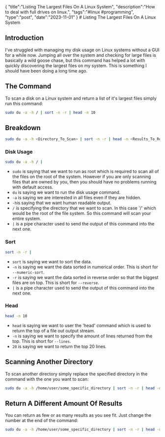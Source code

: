<steelsky>
{
  "title":"Listing The Largest Files On A Linux System",
  "description":"How to deal with full drives on linux.",
  "tags":"#linux #programming",
  "type":"post",
  "date":"2023-11-01"
}
</steelsky>
# Listing The Largest Files On A Linux System

## Introduction
I've struggled with managing my disk usage on Linux systems without a GUI for a while now. Jumping all over the system and checking for large files is basically a wild goose chase, but this command has helped a lot with quickly discovering the largest files on my system. This is something I should have been doing a long time ago.

## The Command
To scan a disk on a Linux system and return a list of it's largest files simply run this command:
```bash
sudo du -a -h / | sort -n -r | head -n 10
```

## Breakdown
```bash
sudo du -a -h <Directory_To_Scan> | sort -n -r | head -n <Results_To_Return>
```
### Disk Usage
```bash
sudo du -a -h / |
```
* `sudo` is saying that we want to run as root which is required to scan all of the files on the root of the system. However if you are only scanning files that are owned by you, then you should have no problems running with default access.
* `du` is saying we want to run the disk usage command.
* `-a` is saying we are interested in all files even if they are hidden.
* `-h`is saying that we want human readable output.
* `/` is specifying the directory that we want to scan. In this case '/' which would be the root of the file system. So this command will scan your entire system.
* `|` is a pipe character used to send the output of this command into the next one.

### Sort
```bash
sort -n -r |
```
* `sort` is saying we want to sort the data.
* `-n` is saying we want the data sorted in numerical order. This is short for `--numeric-sort`.
* `-r` is saying we want the data sorted in reverse order so that the biggest files are on top. This is short for `--reverse`.
* `|` is a pipe character used to send the output of this command into the next one.

### Head
```bash
head -n 10
```
* `head` is saying we want to user the 'head' command which is used to return the top of a file out output stream.
* `-n` is saying we want to specify the amount of lines returned from the top. This is short for `--lines`.
* `20` is saying we want to return the top 20 lines.

## Scanning Another Directory
To scan another directory simply replace the specified directory in the command with the one you want to scan:
```bash
sudo du -a -h /home/user/some_specific_directory | sort -n -r | head -n 10
```

## Return A Different Amount Of Results
You can return as few or as many results as you see fit. Just change the number at the end of the command:
```bash
sudo du -a -h /home/user/some_specific_directory | sort -n -r | head -n 25
```
